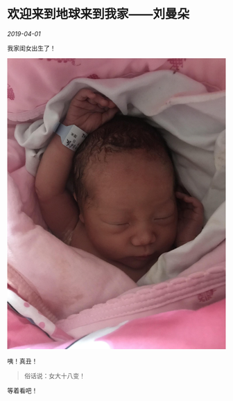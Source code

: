 # 欢迎来到地球来到我家——刘曼朵

*2019-04-01*

我家闺女出生了！

![图一：咦！真丑！](../image/baby/20220222-193305.jpeg)

咦！真丑！

> 俗话说：女大十八变！

等着看吧！
